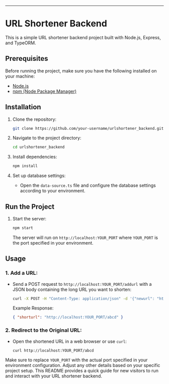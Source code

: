 
---

# URL Shortener Backend

This is a simple URL shortener backend project built with Node.js, Express, and TypeORM.

## Prerequisites

Before running the project, make sure you have the following installed on your machine:

- [Node.js](https://nodejs.org/)
- [npm (Node Package Manager)](https://www.npmjs.com/)

## Installation

1. Clone the repository:

   ```bash
   git clone https://github.com/your-username/urlshortener_backend.git
   ```

2. Navigate to the project directory:

   ```bash
   cd urlshortener_backend
   ```

3. Install dependencies:

   ```bash
   npm install
   ```

4. Set up database settings:

   - Open the `data-source.ts` file and configure the database settings according to your environment.

## Run the Project

1. Start the server:

   ```bash
   npm start
   ```

   The server will run on `http://localhost:YOUR_PORT` where `YOUR_PORT` is the port specified in your environment.

## Usage

### 1. Add a URL:

   - Send a POST request to `http://localhost:YOUR_PORT/addurl` with a JSON body containing the long URL you want to shorten:

     ```bash
     curl -X POST -H "Content-Type: application/json" -d '{"newurl": "https://www.example.com"}' http://localhost:YOUR_PORT/addurl
     ```

     Example Response:

     ```json
     { "shorturl": "http://localhost:YOUR_PORT/abcd" }
     ```

### 2. Redirect to the Original URL:

   - Open the shortened URL in a web browser or use `curl`:

     ```bash
     curl http://localhost:YOUR_PORT/abcd
     ```


Make sure to replace `YOUR_PORT` with the actual port specified in your environment configuration. Adjust any other details based on your specific project setup. This README provides a quick guide for new visitors to run and interact with your URL shortener backend.
